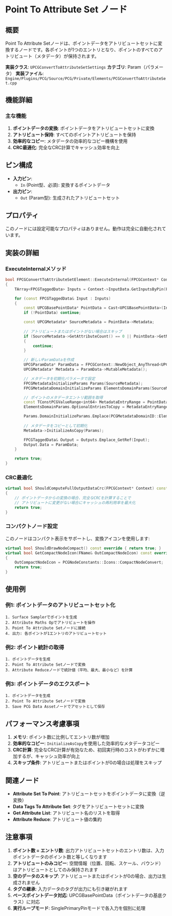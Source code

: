 # Point To Attribute Set ノード

## 概要
Point To Attribute Setノードは、ポイントデータをアトリビュートセットに変換するノードです。各ポイントが1つのエントリとなり、ポイントのすべてのアトリビュート（メタデータ）が保持されます。

**実装クラス**: `UPCGConvertToAttributeSetSettings`
**カテゴリ**: Param（パラメータ）
**実装ファイル**: `Engine/Plugins/PCG/Source/PCG/Private/Elements/PCGConvertToAttributeSet.cpp`

## 機能詳細

### 主な機能
1. **ポイントデータの変換**: ポイントデータをアトリビュートセットに変換
2. **アトリビュート保持**: すべてのポイントアトリビュートを保持
3. **効率的なコピー**: メタデータの効率的なコピー機構を使用
4. **CRC最適化**: 完全なCRC計算でキャッシュ効率を向上

## ピン構成
- **入力ピン**:
  - `In` (Point型、必須): 変換するポイントデータ
- **出力ピン**:
  - `Out` (Param型): 生成されたアトリビュートセット

## プロパティ

このノードには設定可能なプロパティはありません。動作は完全に自動化されています。

## 実装の詳細

### ExecuteInternalメソッド
```cpp
bool FPCGConvertToAttributeSetElement::ExecuteInternal(FPCGContext* Context) const
{
    TArray<FPCGTaggedData> Inputs = Context->InputData.GetInputsByPin(PCGPinConstants::DefaultInputLabel);

    for (const FPCGTaggedData& Input : Inputs)
    {
        const UPCGBasePointData* PointData = Cast<UPCGBasePointData>(Input.Data);
        if (!PointData) continue;

        const UPCGMetadata* SourceMetadata = PointData->Metadata;
        
        // アトリビュートまたはポイントがない場合はスキップ
        if (SourceMetadata->GetAttributeCount() == 0 || PointData->GetNumPoints() == 0)
        {
            continue;
        }

        // 新しいParamDataを作成
        UPCGParamData* ParamData = FPCGContext::NewObject_AnyThread<UPCGParamData>(Context);
        UPCGMetadata* Metadata = ParamData->MutableMetadata();

        // メタデータを初期化パラメータで設定
        FPCGMetadataInitializeParams Params(SourceMetadata);
        FPCGMetadataDomainInitializeParams ElementsDomainParams(SourceMetadata->GetConstMetadataDomain(PCGMetadataDomainID::Elements));

        // ポイントのメタデータエントリ範囲を取得
        const TConstPCGValueRange<int64> MetadataEntryRange = PointData->GetConstMetadataEntryValueRange();
        ElementsDomainParams.OptionalEntriesToCopy = MetadataEntryRange;

        Params.DomainInitializeParams.Emplace(PCGMetadataDomainID::Elements, std::move(ElementsDomainParams));
        
        // メタデータをコピーとして初期化
        Metadata->InitializeAsCopy(Params);

        FPCGTaggedData& Output = Outputs.Emplace_GetRef(Input);
        Output.Data = ParamData;
    }

    return true;
}
```

### CRC最適化
```cpp
virtual bool ShouldComputeFullOutputDataCrc(FPCGContext* Context) const override
{
    // ポイントデータからの変換の場合、完全なCRCを計算することで
    // アトリビュートに変更がない場合にキャッシュの再利用率を最大化
    return true;
}
```

### コンパクトノード設定
このノードはコンパクト表示をサポートし、変換アイコンを使用します:
```cpp
virtual bool ShouldDrawNodeCompact() const override { return true; }
virtual bool GetCompactNodeIcon(FName& OutCompactNodeIcon) const override
{
    OutCompactNodeIcon = PCGNodeConstants::Icons::CompactNodeConvert;
    return true;
}
```

## 使用例

### 例1: ポイントデータのアトリビュートセット化
```
1. Surface Samplerでポイントを生成
2. Attribute Maths Opでアトリビュートを操作
3. Point To Attribute Setノードに接続
4. 出力: 各ポイントが1エントリのアトリビュートセット
```

### 例2: ポイント統計の取得
```
1. ポイントデータを生成
2. Point To Attribute Setノードで変換
3. Attribute Reduceノードで統計値（平均、最大、最小など）を計算
```

### 例3: ポイントデータのエクスポート
```
1. ポイントデータを生成
2. Point To Attribute Setノードで変換
3. Save PCG Data Assetノードでアセットとして保存
```

## パフォーマンス考慮事項

1. **メモリ**: ポイント数に比例してエントリ数が増加
2. **効率的なコピー**: `InitializeAsCopy`を使用した効率的なメタデータコピー
3. **CRC計算**: 完全なCRC計算が有効なため、初回実行時のコストがわずかに増加するが、キャッシュ効率が向上
4. **スキップ条件**: アトリビュートまたはポイントが0の場合は処理をスキップ

## 関連ノード

- **Attribute Set To Point**: アトリビュートセットをポイントデータに変換（逆変換）
- **Data Tags To Attribute Set**: タグをアトリビュートセットに変換
- **Get Attribute List**: アトリビュート名のリストを取得
- **Attribute Reduce**: アトリビュート値の集約

## 注意事項

1. **ポイント数 = エントリ数**: 出力アトリビュートセットのエントリ数は、入力ポイントデータのポイント数と等しくなります
2. **アトリビュートのみコピー**: 空間情報（位置、回転、スケール、バウンド）はアトリビュートとしてのみ保持されます
3. **空のデータのスキップ**: アトリビュートまたはポイントが0の場合、出力は生成されません
4. **タグの継承**: 入力データのタグが出力にも引き継がれます
5. **ベースポイントデータ対応**: UPCGBasePointData（ポイントデータの基底クラス）に対応
6. **実行ループモード**: SinglePrimaryPinモードで各入力を個別に処理
